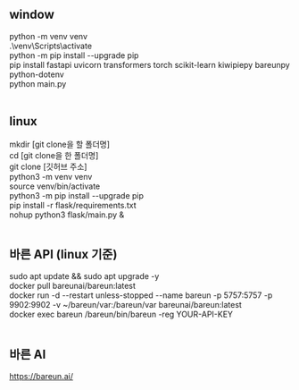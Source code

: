 ## window
python -m venv venv <br>
.\venv\Scripts\activate <br>
python -m pip install --upgrade pip <br>
pip install fastapi uvicorn transformers torch scikit-learn kiwipiepy bareunpy python-dotenv <br>
python main.py
<br><br>

## linux
mkdir [git clone을 할 폴더명] <br>
cd [git clone을 한 폴더명] <br>
git clone [깃허브 주소] <br>
python3 -m venv venv <br>
source venv/bin/activate <br>
python3 -m pip install --upgrade pip <br>
pip install -r flask/requirements.txt<br>
nohup python3 flask/main.py & 
<br><br>

## 바른 API (linux 기준)
sudo apt update && sudo apt upgrade -y <br>
docker pull bareunai/bareun:latest <br>
docker run -d --restart unless-stopped --name bareun -p 5757:5757 -p 9902:9902 -v ~/bareun/var:/bareun/var bareunai/bareun:latest <br>
docker exec bareun /bareun/bin/bareun -reg YOUR-API-KEY
<br><br>

## 바른 AI
https://bareun.ai/
